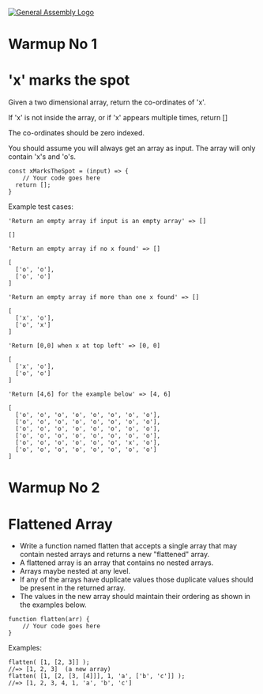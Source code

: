 [![General Assembly Logo](https://camo.githubusercontent.com/1a91b05b8f4d44b5bbfb83abac2b0996d8e26c92/687474703a2f2f692e696d6775722e636f6d2f6b6538555354712e706e67)](https://generalassemb.ly/education/web-development-immersive)


# Warmup No 1
# 'x' marks the spot
Given a two dimensional array, return the co-ordinates of 'x'.

If 'x' is not inside the array, or if 'x' appears multiple times, return []

The co-ordinates should be zero indexed.

You should assume you will always get an array as input. The array will only contain 'x's and 'o's.

```
const xMarksTheSpot = (input) => {
    // Your code goes here
  return [];
}
```

Example test cases:

```
'Return an empty array if input is an empty array' => []

[] 

'Return an empty array if no x found' => []

[
  ['o', 'o'],
  ['o', 'o']
]

'Return an empty array if more than one x found' => []

[
  ['x', 'o'],
  ['o', 'x']
]

'Return [0,0] when x at top left' => [0, 0]

[
  ['x', 'o'],
  ['o', 'o']
]

'Return [4,6] for the example below' => [4, 6]

[
  ['o', 'o', 'o', 'o', 'o', 'o', 'o', 'o'],
  ['o', 'o', 'o', 'o', 'o', 'o', 'o', 'o'],
  ['o', 'o', 'o', 'o', 'o', 'o', 'o', 'o'],
  ['o', 'o', 'o', 'o', 'o', 'o', 'o', 'o'],
  ['o', 'o', 'o', 'o', 'o', 'o', 'x', 'o'],
  ['o', 'o', 'o', 'o', 'o', 'o', 'o', 'o']
]
```


# Warmup No 2

# Flattened Array

- Write a function named flatten that accepts a single array that may contain nested arrays and returns a new "flattened" array.
- A flattened array is an array that contains no nested arrays.
- Arrays maybe nested at any level.
- If any of the arrays have duplicate values those duplicate values should be present in the returned array.
- The values in the new array should maintain their ordering as shown in the examples below.

```
function flatten(arr) {
    // Your code goes here
}
```

Examples:
```
flatten( [1, [2, 3]] );
//=> [1, 2, 3]  (a new array) 
flatten( [1, [2, [3, [4]]], 1, 'a', ['b', 'c']] );
//=> [1, 2, 3, 4, 1, 'a', 'b', 'c']
```
